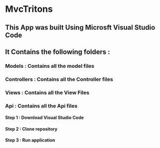 # MvcTritons

## This App was built Using Microsft Visual Studio Code

## It Contains the following folders :

### Models : Contains all the model files

### Controllers : Contains all the Controller files

### Views : Contains all the View Files

### Api : Contains all the Api files

#### Step 1 : Download Visual Studio Code

#### Step 2 : Clone repository

#### Step 3 : Run application



